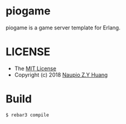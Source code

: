 # piogame
piogame is a game server template for Erlang.

# LICENSE
- The [MIT License](./LICENSE)  
- Copyright (c) 2018 [Naupio Z.Y Huang](https://github.com/Naupio) 

# Build
`$ rebar3 compile`
